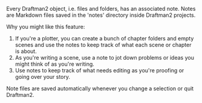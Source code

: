 Every Draftman2 object, i.e. files and folders, has an associated note. Notes are Markdown files saved in the 'notes' directory inside Draftman2 projects.

Why you might like this feature:

1. If you're a plotter, you can create a bunch of chapter folders and empty scenes and use the notes to keep track of what each scene or chapter is about.
2. As you're writing a scene, use a note to jot down problems or ideas you might think of as you're writing.
3. Use notes to keep track of what needs editing as you're proofing or going over your story.

Note files are saved automatically whenever you change a selection or quit Draftman2.